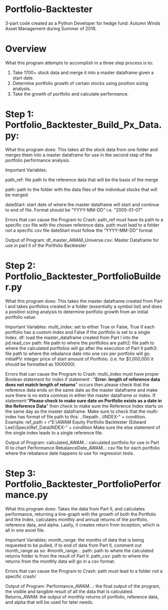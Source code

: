 # Portfolio-Backtester
3-part code created as a Python Developer for hedge fund: Autumn Winds Asset Management during Summer of 2018. 

# Overview

What this program attempts to accomplish in a three step process is to: 
1. Take 1700+ stock data and merge it into a master dataframe given a start date.
2. Determine portfolio growth of certain stocks using position sizing analysis.
3. Take the growth of portfolio and calculate performance. 

# Step 1: Portfolio_Backtester_Build_Px_Data.py:

What this program does:
This takes all the stock data from one folder and merges them into a master dataframe for use in the second step of the portfolio performance analysis. 

Important Variables:

path_ref: file path to the reference data that will be the basis of the merge

path: path to the folder with the data files of the individual stocks that will be merged

dateStart: start date of where the master dataframe will start and continue to end of file. Format 
     should be “YYYY-MM-DD” i.e. “2005-01-07”

Errors that can cause the Program to Crash:
path_ref must have its path to a specific csv file with the chosen reference data.
path must lead to a folder not a specific csv file
dateStart must follow the “YYYY-MM-DD” format

Output of Program:
df_master_AWAM_Universe.csv: Master Dataframe for use in part II of the Portfolio Backtester 


# Step 2: Portfolio_Backtester_PortfolioBuilder.py

What this program does:
This takes the master dataframe created from Part I and takes portfolios created in a folder (essentially a symbol list) and does a position sizing analysis to determine portfolio growth from an initial portfolio value.

Important Variables:
multi_index: set to either True or False, True if each portfolio has a custom index and False if the portfolio is set to a single Index. 
df: load the master_dataframe created from Part I into the pd.read_csv
path: file path to where the portfolios are 
path2: file path to where the calculated portfolios will go after the execution of Part II
path3: file path to where the rebalance date into one csv per portfolio will go.
initialPV: integer price of start amount of Portfolio. (i.e. for $1,000,000 it should be formatted as 
     1000000).

Errors that can cause the Program to Crash:
multi_index must have proper Boolean statement for index
if statement : "**Error: length of reference data does not match length of returns**" occurs then 
please check that the reference data ends on the same date as the master dataframe 
and make sure there is no extra commas in either the master dataframe or index. 
If statement:"**Please check to make sure date on Portfolio exists as a date in the Reference 
Data**" then check to make sure the Reference Index starts on the same day as 
the master dataframe. 
Make sure to check that the multi-index has format of file path to this: ..filepath…\INDEX-“ + condition. Example: ref_path = r"E:\AWAM Equity Portfolio Backtester (Edward Lee)\Specs\Ref_Data\INDEX-" + condition
Make sure the else statement of the single index leads to a single reference file. 


Output of Program:
calculated_AWAM..: calculated portfolio for use in Part III to chart Performance
RebalanceDate_AWAM..: csv file for each portfolio where the rebalance date happens to use for 
        regression tests. 


# Step 3: Portfolio_Backtester_PortfolioPerformance.py

What this program does:
Takes the data from Part II, and calculates performance, returning a line-graph with the growth of both the Portfolio and the Index, calculates monthly and annual returns of the portfolio, reference data, and alpha. Lastly, it creates return from inception, which is all in one excel file.

Important Variables:
month_range: the months of data that is being requested to be pulled, if to end of data from Part 
II, comment out month_range as so: #month_range…
path: path to where the calculated returns folder is from the result of Part II.
path_csv: path to where the returns from the monthly data will go in a csv format.

Errors that can cause the Program to Crash: 
path must lead to a folder not a specific crash/



Output of Program:
Performance_AWAM…: the final output of the program, the visible and tangible result of all the data that is calculated.
Returns_AWAM: the output of monthly returns of portfolio, reference data, and alpha that will be used for later needs.


